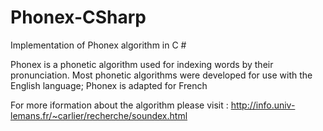 # Phonex-CSharp
Implementation of Phonex algorithm in C #

Phonex is a phonetic algorithm used for indexing words by their pronunciation. Most phonetic algorithms were developed for use with the English language; Phonex is adapted for French

For more iformation about the algorithm please visit : http://info.univ-lemans.fr/~carlier/recherche/soundex.html

